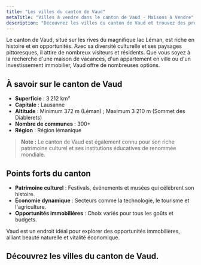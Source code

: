 ```yaml
---
title: "Les villes du canton de Vaud"
metaTitle: "Villes à vendre dans le canton de Vaud - Maisons à Vendre"
description: "Découvrez les villes du canton de Vaud et trouvez des propriétés à vendre. Explorez des opportunités de vente exclusives."
---
```


Le canton de Vaud, situé sur les rives du magnifique lac Léman, est riche en histoire et en opportunités. Avec sa diversité culturelle et ses paysages pittoresques, il attire de nombreux visiteurs et résidents. Que vous soyez à la recherche d'une maison de vacances, d'un appartement en ville ou d'un investissement immobilier, Vaud offre de nombreuses options.

## À savoir sur le canton de Vaud

- **Superficie** : 3 212 km²
- **Capitale** : Lausanne
- **Altitude** : Minimum 372 m (Léman) ; Maximum 3 210 m (Sommet des Diablerets)
- **Nombre de communes** : 300+
- **Région** : Région lémanique

> **Note :** Le canton de Vaud est également connu pour son riche patrimoine culturel et ses institutions éducatives de renommée mondiale.

## Points forts du canton

- **Patrimoine culturel** : Festivals, événements et musées qui célèbrent son histoire.
- **Économie dynamique** : Secteurs comme la technologie, le tourisme et l'agriculture.
- **Opportunités immobilières** : Choix variés pour tous les goûts et budgets.

Vaud est un endroit idéal pour explorer des opportunités immobilières, alliant beauté naturelle et vitalité économique. 

## Découvrez les villes du canton de Vaud.

